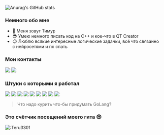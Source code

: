 ![Anurag's GitHub stats](https://github-readme-stats.vercel.app/api?username=Teru3301&show_icons=true&theme=blue-green)

### Немного обо мне
- 👋 Меня зовут Тимур
- 😎 Умею немного писать код на C++ и кое-что в QT Creator
- 😉 Люблю всякие интересные логические задачки, всё что связанно с нейросетями и по спать

### Мои контакты
[<img src="https://img.shields.io/badge/telegram-26A5E4?style=for-the-badge&logo=Telegram&logoColor=ffffff"/>](https://t.me/teru3301)
[<img src="https://img.shields.io/badge/ВКонтакте-0077FF?style=for-the-badge&logo=VK&logoColor=ffffff"/>](https://vk.com/terrru)

### Штуки с которыми я работал
<img src="https://img.shields.io/badge/C++-00599C?style=for-the-badge&logo=cplusplus&logoColor=ffffff"/> <img src="https://img.shields.io/badge/go-00ADD8?style=for-the-badge&logo=go&logoColor=ffffff"/> <img src="https://img.shields.io/badge/javascript-F7DF1E?style=for-the-badge&logo=javascript&logoColor=ffffff"/> <img src="https://img.shields.io/badge/css-1572B6?style=for-the-badge&logo=css3&logoColor=ffffff"/> <img src="https://img.shields.io/badge/qt creator-41CD52?style=for-the-badge&logo=qt&logoColor=ffffff"/> <img src="https://img.shields.io/badge/docker-2496ED?style=for-the-badge&logo=docker&logoColor=ffffff"/> <img src="https://img.shields.io/badge/git-F05032?style=for-the-badge&logo=git&logoColor=ffffff"/> <img src="https://img.shields.io/badge/Arch linux-1793D1?style=for-the-badge&logo=archlinux&logoColor=ffffff"/> <img src="https://img.shields.io/badge/neovim-57A143?style=for-the-badge&logo=neovim&logoColor=ffffff"/> 

> Что надо курить что-бы придумать GoLang?

### Это счётчик посещений моего гита 😎
![:Teru3301](https://count.getloli.com/get/@:Teru3301?theme=moebooru-h)
